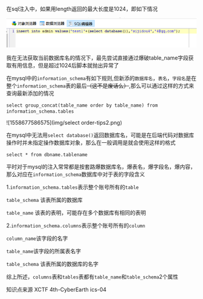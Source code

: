 在sql注入中，如果用length返回的最大长度是1024，即如下情况

![1558440861774](img/Insert-tips1.png)

我在无法获取当前数据库名的情况下，最先尝试直接通过爆破table_name字段获取有用信息，但是超过1024后脚本就抛出异常了

在mysql中的`information_schema`有如下规则,但新添的`数据库名`，`表名`，`字段名`是在整个`information_schema`表的最后~~（这不是废话么）~~,那么可以通过这样的方式来查询最新添加的情况

```
select group_concat(table_name order by table_name) from information_schema.tables
```

![1558677586575](img/select order-tips2.png)

在mysql中无法用`select database()`返回数据库名，可能是在后端代码对数据库操作时并未指定操作数据库对象，那么在一般调用是就会使用这样的格式

```
select * from dbname.tablename
```

平时对于mysql的注入常常都是按套路爆数据库名，爆表名，爆字段名，爆内容，那么对应在`information_schema`数据库中对于表的字段含义



1.`information_schema.tables`表示整个账号所有的`table`

`table_schema` 该表所属的数据库

`table_name` 该表的表明，可能存在多个数据库有相同的表明



2.`information_schema.columns`表示整个账号所有的`column`

`column_name`该字段的名字

`table_name`该字段的所属表名字

`table_schema` 该表所属的数据库的名字



综上所述，`columns`表和`tables`表都有`table_name`和`table_schema`2个属性



知识点来源 XCTF 4th-CyberEarth ics-04
